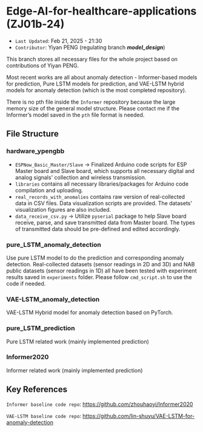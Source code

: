 
# Edge-AI-for-healthcare-applications (ZJ01b-24)

* `Last Updated`: Feb 21, 2025 - 21:30
* `Contributor`: Yiyan PENG (regulating branch ***model_design***)

This branch stores all necessary files for the whole project based on contributions of Yiyan PENG.

Most recent works are all about anomaly detection - Informer-based models for prediction, Pure LSTM models for prediction, and VAE-LSTM hybrid models for anomaly detection (which is the most completed repository).

There is no pth file inside the `Informer` repository because the large memory size of the general model structure. Please contact me if the Informer’s model saved in the `pth` file format is needed.

## File Structure

### hardware_ypengbb

* `ESPNow_Basic_Master/Slave` -> Finalized Arduino code scripts for ESP Master board and Slave board, which supports all necessary digital and analog signals' collection and wireless transmission.
* `libraries` contains all necessary libraries/packages for Arduino code compilation and uploading.
* `real_records_with_anomalies` contains raw version of real-collected data in CSV files. Data visualization scripts are provided. The datasets' visualization figures are also included.
* `data_receive_csv.py` -> Utilize `pyserial` package to help Slave board receive, parse, and save transmitted data from Master board. The types of transmitted data should be pre-defined and edited accordingly.

### pure_LSTM_anomaly_detection

Use pure LSTM model to do the prediction and corresponding anomaly detection. Real-collected datasets (sensor readings in 2D and 3D) and NAB public datasets (sensor readings in 1D) all have been tested with experiment results saved in `experiments` folder. Please follow `cmd_script.sh` to use the code if needed.

### VAE-LSTM_anomaly_detection

VAE-LSTM Hybrid model for anomaly detection based on PyTorch.

### pure_LSTM_prediction

Pure LSTM related work (mainly implemented prediction)

### Informer2020

Informer related work (mainly implemented prediction)

## Key References

`Informer baseline code repo`: https://github.com/zhouhaoyi/Informer2020

`VAE-LSTM baseline code repo`: https://github.com/lin-shuyu/VAE-LSTM-for-anomaly-detection
